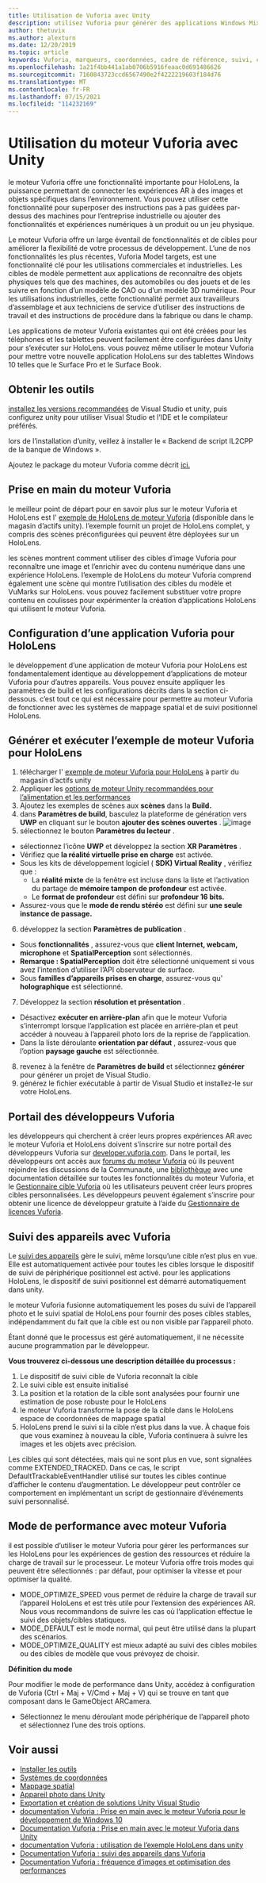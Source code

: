 ```yaml
---
title: Utilisation de Vuforia avec Unity
description: utilisez Vuforia pour générer des applications Windows Mixed Reality dans unity.
author: thetuvix
ms.author: alexturn
ms.date: 12/20/2019
ms.topic: article
keywords: Vuforia, marqueurs, coordonnées, cadre de référence, suivi, casque de réalité mixte, casque de réalité windows mixte, casque de réalité virtuelle, unity, HoloLens, suivi des appareils, mode de performances, portail des développeurs Vuforia
ms.openlocfilehash: 1a21f4bb441a1ab0706b5916feaac0d691486626
ms.sourcegitcommit: 7160843723ccd6567490e2f4222219603f184d76
ms.translationtype: MT
ms.contentlocale: fr-FR
ms.lasthandoff: 07/15/2021
ms.locfileid: "114232169"
---
```

# <a name="using-vuforia-engine-with-unity"></a>Utilisation du moteur Vuforia avec Unity

le moteur Vuforia offre une fonctionnalité importante pour HoloLens, la puissance permettant de connecter les expériences AR à des images et objets spécifiques dans l’environnement. Vous pouvez utiliser cette fonctionnalité pour superposer des instructions pas à pas guidées par-dessus des machines pour l’entreprise industrielle ou ajouter des fonctionnalités et expériences numériques à un produit ou un jeu physique.

Le moteur Vuforia offre un large éventail de fonctionnalités et de cibles pour améliorer la flexibilité de votre processus de développement. L’une de nos fonctionnalités les plus récentes, Vuforia Model targets, est une fonctionnalité clé pour les utilisations commerciales et industrielles. Les cibles de modèle permettent aux applications de reconnaître des objets physiques tels que des machines, des automobiles ou des jouets et de les suivre en fonction d’un modèle de CAO ou d’un modèle 3D numérique. Pour les utilisations industrielles, cette fonctionnalité permet aux travailleurs d’assemblage et aux techniciens de service d’utiliser des instructions de travail et des instructions de procédure dans la fabrique ou dans le champ.

Les applications de moteur Vuforia existantes qui ont été créées pour les téléphones et les tablettes peuvent facilement être configurées dans Unity pour s’exécuter sur HoloLens. vous pouvez même utiliser le moteur Vuforia pour mettre votre nouvelle application HoloLens sur des tablettes Windows 10 telles que le Surface Pro et le Surface Book.


## <a name="get-the-tools"></a>Obtenir les outils

[installez les versions recommandées](../install-the-tools.md) de Visual Studio et unity, puis configurez unity pour utiliser Visual Studio et l’IDE et le compilateur préférés. 

lors de l’installation d’unity, veillez à installer le « Backend de script IL2CPP de la banque de Windows ».

Ajoutez le package du moteur Vuforia comme décrit [ici.](https://library.vuforia.com/content/vuforia-library/en/articles/Solution/vuforia-engine-package-hosting-for-unity.html)

## <a name="getting-started-with-vuforia-engine"></a>Prise en main du moteur Vuforia

le meilleur point de départ pour en savoir plus sur le moteur Vuforia et HoloLens est l' [exemple de HoloLens de moteur Vuforia](https://assetstore.unity.com/packages/templates/packs/vuforia-hololens-sample-101553) (disponible dans le magasin d’actifs unity). l’exemple fournit un projet de HoloLens complet, y compris des scènes préconfigurées qui peuvent être déployées sur un HoloLens.

les scènes montrent comment utiliser des cibles d’image Vuforia pour reconnaître une image et l’enrichir avec du contenu numérique dans une expérience HoloLens. l’exemple de HoloLens du moteur Vuforia comprend également une scène qui montre l’utilisation des cibles du modèle et VuMarks sur HoloLens. vous pouvez facilement substituer votre propre contenu en coulisses pour expérimenter la création d’applications HoloLens qui utilisent le moteur Vuforia.



## <a name="configuring-a-vuforia-app-for-hololens"></a>Configuration d’une application Vuforia pour HoloLens

le développement d’une application de moteur Vuforia pour HoloLens est fondamentalement identique au développement d’applications de moteur Vuforia pour d’autres appareils. Vous pouvez ensuite appliquer les paramètres de build et les configurations décrits dans la section ci-dessous. c’est tout ce qui est nécessaire pour permettre au moteur Vuforia de fonctionner avec les systèmes de mappage spatial et de suivi positionnel HoloLens.

## <a name="build-and-run-the-vuforia-engine-sample-for-hololens"></a>Générer et exécuter l’exemple de moteur Vuforia pour HoloLens
1.  télécharger l' [exemple de moteur Vuforia pour HoloLens](https://assetstore.unity.com/packages/templates/packs/vuforia-hololens-sample-101553) à partir du magasin d’actifs unity
2.  Appliquer les [options de moteur Unity recommandées pour l’alimentation et les performances](performance-recommendations-for-unity.md)
3.  Ajoutez les exemples de scènes aux **scènes** dans la **Build.**
4.  dans **Paramètres de build**, basculez la plateforme de génération vers **UWP** en cliquant sur le bouton **ajouter des scènes ouvertes** .
![image](https://user-images.githubusercontent.com/45470042/89573103-173daa80-d7f8-11ea-9284-931a7b6c913d.png)
5.  sélectionnez le bouton **Paramètres du lecteur** .  
   * sélectionnez l’icône **UWP** et développez la section **XR Paramètres** .
   * Vérifiez que **la réalité virtuelle prise en charge** est activée.    
   * Sous les kits de développement logiciel ( **SDK) Virtual Reality** , vérifiez que :
     * La **réalité mixte** de la fenêtre est incluse dans la liste et l’activation du partage de **mémoire tampon de profondeur** est activée. 
     * Le **format de profondeur** est défini sur **profondeur 16 bits.** 
   * Assurez-vous que le **mode de rendu stéréo** est défini sur **une seule instance de passage.**
6.  développez la section **Paramètres de publication** .
   * Sous **fonctionnalités** , assurez-vous que **client Internet, webcam, microphone** et **SpatialPerception** sont sélectionnés.
   * **Remarque : SpatialPerception** doit être sélectionné uniquement si vous avez l’intention d’utiliser l’API observateur de surface.
   * Sous **familles d’appareils prises en charge**, assurez-vous qu' **holographique** est sélectionné. 
7.  Développez la section **résolution et présentation** .
   * Désactivez **exécuter en arrière-plan** afin que le moteur Vuforia s’interrompt lorsque l’application est placée en arrière-plan et peut accéder à nouveau à l’appareil photo lors de la reprise de l’application. 
   * Dans la liste déroulante **orientation par défaut** , assurez-vous que l’option **paysage gauche** est sélectionnée.
8.  revenez à la fenêtre de **Paramètres de build** et sélectionnez **générer** pour générer un projet de Visual Studio.
9.  générez le fichier exécutable à partir de Visual Studio et installez-le sur votre HoloLens.

## <a name="the-vuforia-developer-portal"></a>Portail des développeurs Vuforia

les développeurs qui cherchent à créer leurs propres expériences AR avec le moteur Vuforia et HoloLens doivent s’inscrire sur notre portail des développeurs Vuforia sur [developer.vuforia.com](https://developer.vuforia.com/). Dans le portail, les développeurs ont accès aux [forums du moteur Vuforia](https://developer.vuforia.com/forum) où ils peuvent rejoindre les discussions de la Communauté, une [bibliothèque](https://library.vuforia.com/) avec une documentation détaillée sur toutes les fonctionnalités du moteur Vuforia, et le [Gestionnaire cible Vuforia](https://developer.vuforia.com/target-manager) où les utilisateurs peuvent créer leurs propres cibles personnalisées. Les développeurs peuvent également s’inscrire pour obtenir une licence de développeur gratuite à l’aide du [Gestionnaire de licences Vuforia](https://developer.vuforia.com/license-manager).

## <a name="device-tracking-with-vuforia"></a>Suivi des appareils avec Vuforia

Le [suivi des appareils](https://library.vuforia.com/features/environments/device-tracker-overview.html) gère le suivi, même lorsqu’une cible n’est plus en vue. Elle est automatiquement activée pour toutes les cibles lorsque le dispositif de suivi de périphérique positionnel est activé. pour les applications HoloLens, le dispositif de suivi positionnel est démarré automatiquement dans unity.

le moteur Vuforia fusionne automatiquement les poses du suivi de l’appareil photo et le suivi spatial de HoloLens pour fournir des poses cibles stables, indépendamment du fait que la cible est ou non visible par l’appareil photo.

Étant donné que le processus est géré automatiquement, il ne nécessite aucune programmation par le développeur.


**Vous trouverez ci-dessous une description détaillée du processus :**
1. Le dispositif de suivi cible de Vuforia reconnaît la cible
2. Le suivi cible est ensuite initialisé
3. La position et la rotation de la cible sont analysées pour fournir une estimation de pose robuste pour le HoloLens
4. le moteur Vuforia transforme la pose de la cible dans le HoloLens espace de coordonnées de mappage spatial
5. HoloLens prend le suivi si la cible n’est plus dans la vue. À chaque fois que vous examinez à nouveau la cible, Vuforia continuera à suivre les images et les objets avec précision.

Les cibles qui sont détectées, mais qui ne sont plus en vue, sont signalées comme EXTENDED_TRACKED. Dans ce cas, le script DefaultTrackableEventHandler utilisé sur toutes les cibles continue d’afficher le contenu d’augmentation. Le développeur peut contrôler ce comportement en implémentant un script de gestionnaire d’événements suivi personnalisé.

## <a name="performance-mode-with-vuforia-engine"></a>Mode de performance avec moteur Vuforia 

il est possible d’utiliser le moteur Vuforia pour gérer les performances sur les HoloLens pour les expériences de gestion des ressources et réduire la charge de travail sur le processeur. Le moteur Vuforia offre trois modes qui peuvent être sélectionnés : par défaut, pour optimiser la vitesse et pour optimiser la qualité. 

*   MODE_OPTIMIZE_SPEED vous permet de réduire la charge de travail sur l’appareil HoloLens et est très utile pour l’extension des expériences AR. Nous vous recommandons de suivre les cas où l’application effectue le suivi des objets/cibles statiques.
*   MODE_DEFAULT est le mode normal, qui peut être utilisé dans la plupart des scénarios.
*   MODE_OPTIMIZE_QUALITY est mieux adapté au suivi des cibles mobiles ou des cibles de modèle que vous prévoyez de choisir.

**Définition du mode**

Pour modifier le mode de performance dans Unity, accédez à configuration de Vuforia (Ctrl + Maj + V/Cmd + Maj + V) qui se trouve en tant que composant dans le GameObject ARCamera. 
*   Sélectionnez le menu déroulant mode périphérique de l’appareil photo et sélectionnez l’une des trois options.


## <a name="see-also"></a>Voir aussi
* [Installer les outils](../install-the-tools.md)
* [Systèmes de coordonnées](../../design/coordinate-systems.md)
* [Mappage spatial](../../design/spatial-mapping.md)
* [Appareil photo dans Unity](camera-in-unity.md)
* [Exportation et création de solutions Unity Visual Studio](exporting-and-building-a-unity-visual-studio-solution.md)
* [documentation Vuforia : Prise en main avec le moteur Vuforia pour le développement de Windows 10](https://library.vuforia.com/articles/Training/Getting-Started-with-Vuforia-for-Windows-10-Development.html)
* [Documentation Vuforia : Prise en main avec le moteur Vuforia dans Unity](https://library.vuforia.com/articles/Training/getting-started-with-vuforia-in-unity.html)
* [documentation Vuforia : utilisation de l’exemple HoloLens dans unity](https://library.vuforia.com/articles/Solution/Working-with-the-HoloLens-sample-in-Unity.html)
* [Documentation Vuforia : suivi des appareils dans Vuforia](https://library.vuforia.com/features/environments/device-tracker-overview.html)
* [Documentation Vuforia : fréquence d’images et optimisation des performances](https://library.vuforia.com/content/vuforia-library/en/articles/Solution/Framerate-Optimization-for-Mixed-Reality-Apps.html)
